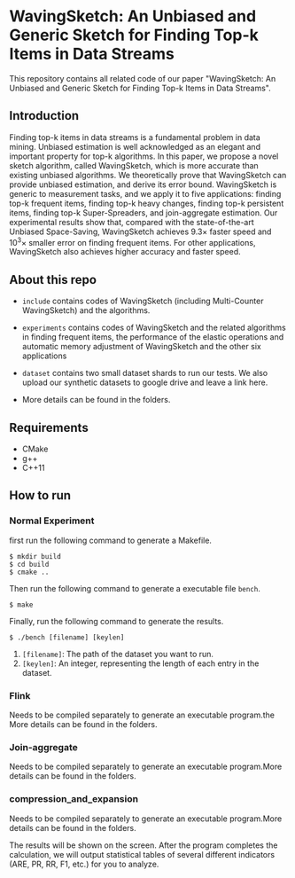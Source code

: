 # WavingSketch: An Unbiased and Generic Sketch for Finding Top-k Items in Data Streams

This repository contains all related code of our paper "WavingSketch: An Unbiased and Generic Sketch for Finding Top-k Items in Data Streams". 

## Introduction

Finding top-k items in data streams is a fundamental problem in data mining. Unbiased estimation is well acknowledged as an elegant and important property for top-k algorithms. In this paper, we propose a novel sketch algorithm, called WavingSketch, which is more accurate than existing unbiased algorithms. We theoretically prove that WavingSketch can provide unbiased estimation, and derive its error bound. WavingSketch is generic to measurement tasks, and we apply it to five applications: finding top-k frequent items, finding top-k heavy changes, finding top-k persistent items, finding top-k Super-Spreaders, and join-aggregate estimation. Our experimental results show that, compared with the state-of-the-art Unbiased Space-Saving, WavingSketch achieves 9.3× faster speed and 10<sup>3</sup>× smaller error on finding frequent items. For other applications, WavingSketch also achieves higher accuracy and faster speed.


## About this repo

- `include` contains codes of WavingSketch (including Multi-Counter WavingSketch) and the algorithms. 

- `experiments` contains codes of WavingSketch and the related algorithms in finding frequent items, the performance of the elastic operations and automatic memory adjustment of WavingSketch and the other six applications
- `dataset` contains two small dataset shards to run our tests. We also upload our synthetic datasets to google drive and leave a link here.

- More details can be found in the folders.

## Requirements

- CMake
- g++
- C++11

## How to run
### Normal Experiment
first run the following command to generate a Makefile. 
```
$ mkdir build
$ cd build
$ cmake ..
```

Then run the following command to generate a executable file `bench`.  
```
$ make
```

Finally, run the following command to generate the results. 
```
$ ./bench [filename] [keylen]
```
1. `[filename]`: The path of the dataset you want to run. 
2. `[keylen]`: An integer, representing the length of each entry in the dataset.

### Flink
Needs to be compiled separately to generate an executable program.the More details can be found in the folders.
### Join-aggregate
Needs to be compiled separately to generate an executable program.More details can be found in the folders.
### compression_and_expansion
Needs to be compiled separately to generate an executable program.More details can be found in the folders.


The results will be shown on the screen. After the program completes the calculation, we will output statistical tables of several different indicators (ARE, PR, RR, F1, etc.) for you to analyze.